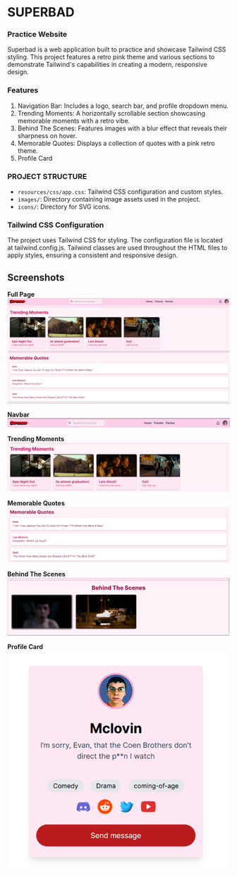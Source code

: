 # SUPERBAD
### Practice Website
Superbad is a web application built to practice and showcase Tailwind CSS styling. This project features a retro pink theme and various sections to demonstrate Tailwind's capabilities in creating a modern, responsive design.

### Features
1. Navigation Bar: Includes a logo, search bar, and profile dropdown menu.
2. Trending Moments: A horizontally scrollable section showcasing memorable moments with a retro vibe.
3. Behind The Scenes: Features images with a blur effect that reveals their sharpness on hover.
4. Memorable Quotes: Displays a collection of quotes with a pink retro theme.
5. Profile Card


### PROJECT STRUCTURE
* ``resources/css/app.css``: Tailwind CSS configuration and custom styles.
* ``images/``: Directory containing image assets used in the project.
* ``icons/``: Directory for SVG icons.

### Tailwind CSS Configuration
The project uses Tailwind CSS for styling. The configuration file is located at tailwind.config.js. Tailwind classes are used throughout the HTML files to apply styles, ensuring a consistent and responsive design.

##  Screenshots
**Full Page**
![alt text](FullPage.png)

**Navbar**
![alt text](NavBar.png)

**Trending Moments**
![alt text](TrendingMoments.png)

**Memorable Quotes**
![alt text](MemorableQuotes.png)

**Behind The Scenes**
![alt text](BehindTheScenes.png)


**Profile Card**
![alt text](ProfileCard.png)
